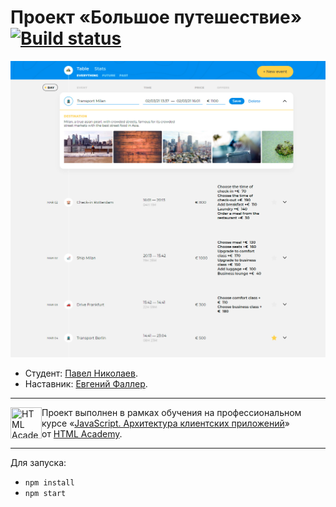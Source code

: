 # Проект «Большое путешествие» [![Build status][travis-image]][travis-url]

![Приложение «Большое путешествие»](/public/img/bigtrip_app.jpg)

- Студент: [Павел Николаев](https://up.htmlacademy.ru/ecmascript/13/user/861347).
- Наставник: [Евгений Фаллер](https://htmlacademy.ru/profile/id505933).

---

<a href="https://htmlacademy.ru/intensive/ecmascript"><img align="left" width="50" height="50" title="HTML Academy" src="https://up.htmlacademy.ru/static/img/intensive/ecmascript/logo-for-github.svg"></a>

Проект выполнен в рамках обучения на профессиональном курсе «[JavaScript. Архитектура клиентских приложений](https://htmlacademy.ru/intensive/ecmascript)» от [HTML Academy](https://htmlacademy.ru).

[travis-image]: https://travis-ci.com/htmlacademy-ecmascript/861347-big-trip-13.svg?branch=master
[travis-url]: https://travis-ci.com/htmlacademy-ecmascript/861347-big-trip-13

---

Для запуска:

- `npm install`
- `npm start`
